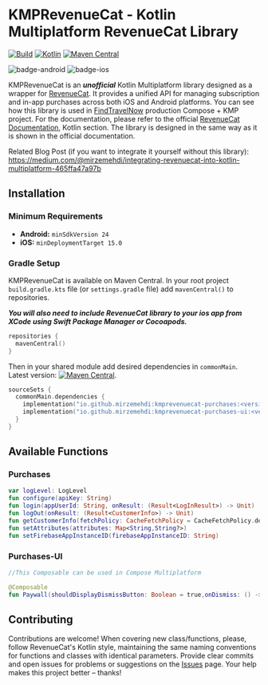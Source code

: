 # KMPRevenueCat - Kotlin Multiplatform RevenueCat Library
[![Build](https://github.com/mirzemehdi/KMPRevenueCat/actions/workflows/build_and_publish.yml/badge.svg)](https://github.com/mirzemehdi/KMPRevenueCat/actions/workflows/build_and_publish.yml)
[![Kotlin](https://img.shields.io/badge/Kotlin-1.9.21-blue.svg?style=flat&logo=kotlin)](https://kotlinlang.org)
[![Maven Central](https://img.shields.io/maven-central/v/io.github.mirzemehdi/kmprevenuecat-purchases?color=blue)](https://search.maven.org/search?q=g:io.github.mirzemehdi+kmprevenuecat)

![badge-android](http://img.shields.io/badge/platform-android-6EDB8D.svg?style=flat)
![badge-ios](http://img.shields.io/badge/platform-ios-CDCDCD.svg?style=flat)


KMPRevenueCat is an _**unofficial**_ Kotlin Multiplatform library designed as a wrapper for [RevenueCat](https://www.revenuecat.com/). It provides a unified API for managing subscription and in-app purchases across both iOS and Android platforms. You can see how this library is used in [FindTravelNow](https://github.com/mirzemehdi/FindTravelNow-KMM/) production Compose + KMP project.
For the documentation, please refer to the official [RevenueCat Documentation](https://www.revenuecat.com/docs/getting-started/quickstart), Kotlin section. The library is designed in the same way as it is shown in the official documentation.

Related Blog Post (if you want to integrate it yourself without this library): https://medium.com/@mirzemehdi/integrating-revenuecat-into-kotlin-multiplatform-465ffa47a97b   

## Installation

### Minimum Requirements

- **Android:** `minSdkVersion 24`
- **iOS:** `minDeploymentTarget 15.0`

### Gradle Setup
KMPRevenueCat is available on Maven Central. In your root project `build.gradle.kts` file (or `settings.gradle` file) add `mavenCentral()` to repositories.  

**_You will also need to include RevenueCat library to your ios app from XCode using Swift Package Manager or Cocoapods._**   


```kotlin
repositories { 
  mavenCentral()
}
```

Then in your shared module add desired dependencies in `commonMain`. Latest version: [![Maven Central](https://img.shields.io/maven-central/v/io.github.mirzemehdi/kmprevenuecat-purchases?color=blue)](https://search.maven.org/search?q=g:io.github.mirzemehdi+kmprevenuecat).
```kotlin
sourceSets {
  commonMain.dependencies {
    implementation("io.github.mirzemehdi:kmprevenuecat-purchases:<version>") //RevenueCat Purchases
    implementation("io.github.mirzemehdi:kmprevenuecat-purchases-ui:<version>") //RevenueCat Purchases UI
  }
}
```

## Available Functions

### Purchases
```kotlin
var logLevel: LogLevel
fun configure(apiKey: String)
fun login(appUserId: String, onResult: (Result<LogInResult>) -> Unit)
fun logOut(onResult: (Result<CustomerInfo>) -> Unit)
fun getCustomerInfo(fetchPolicy: CacheFetchPolicy = CacheFetchPolicy.default(),onResult: (Result<CustomerInfo>) -> Unit)
fun setAttributes(attributes: Map<String,String?>)
fun setFirebaseAppInstanceID(firebaseAppInstanceID: String)

```
### Purchases-UI

```kotlin
//This Composable can be used in Compose Multiplatform

@Composable
fun Paywall(shouldDisplayDismissButton: Boolean = true,onDismiss: () -> Unit,listener: PaywallListener?)
```


## Contributing

Contributions are welcome! When covering new class/functions, please, follow RevenueCat's Kotlin style, maintaining the same naming conventions for functions and classes with identical parameters. Provide clear commits and open issues for problems or suggestions on the [Issues](https://github.com/mirzemehdi/KMPRevenueCat/issues) page. Your help makes this project better – thanks!



